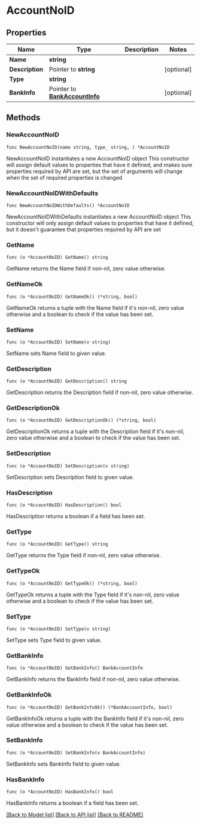 # AccountNoID

## Properties

Name | Type | Description | Notes
------------ | ------------- | ------------- | -------------
**Name** | **string** |  | 
**Description** | Pointer to **string** |  | [optional] 
**Type** | **string** |  | 
**BankInfo** | Pointer to [**BankAccountInfo**](BankAccountInfo.md) |  | [optional] 

## Methods

### NewAccountNoID

`func NewAccountNoID(name string, type_ string, ) *AccountNoID`

NewAccountNoID instantiates a new AccountNoID object
This constructor will assign default values to properties that have it defined,
and makes sure properties required by API are set, but the set of arguments
will change when the set of required properties is changed

### NewAccountNoIDWithDefaults

`func NewAccountNoIDWithDefaults() *AccountNoID`

NewAccountNoIDWithDefaults instantiates a new AccountNoID object
This constructor will only assign default values to properties that have it defined,
but it doesn't guarantee that properties required by API are set

### GetName

`func (o *AccountNoID) GetName() string`

GetName returns the Name field if non-nil, zero value otherwise.

### GetNameOk

`func (o *AccountNoID) GetNameOk() (*string, bool)`

GetNameOk returns a tuple with the Name field if it's non-nil, zero value otherwise
and a boolean to check if the value has been set.

### SetName

`func (o *AccountNoID) SetName(v string)`

SetName sets Name field to given value.


### GetDescription

`func (o *AccountNoID) GetDescription() string`

GetDescription returns the Description field if non-nil, zero value otherwise.

### GetDescriptionOk

`func (o *AccountNoID) GetDescriptionOk() (*string, bool)`

GetDescriptionOk returns a tuple with the Description field if it's non-nil, zero value otherwise
and a boolean to check if the value has been set.

### SetDescription

`func (o *AccountNoID) SetDescription(v string)`

SetDescription sets Description field to given value.

### HasDescription

`func (o *AccountNoID) HasDescription() bool`

HasDescription returns a boolean if a field has been set.

### GetType

`func (o *AccountNoID) GetType() string`

GetType returns the Type field if non-nil, zero value otherwise.

### GetTypeOk

`func (o *AccountNoID) GetTypeOk() (*string, bool)`

GetTypeOk returns a tuple with the Type field if it's non-nil, zero value otherwise
and a boolean to check if the value has been set.

### SetType

`func (o *AccountNoID) SetType(v string)`

SetType sets Type field to given value.


### GetBankInfo

`func (o *AccountNoID) GetBankInfo() BankAccountInfo`

GetBankInfo returns the BankInfo field if non-nil, zero value otherwise.

### GetBankInfoOk

`func (o *AccountNoID) GetBankInfoOk() (*BankAccountInfo, bool)`

GetBankInfoOk returns a tuple with the BankInfo field if it's non-nil, zero value otherwise
and a boolean to check if the value has been set.

### SetBankInfo

`func (o *AccountNoID) SetBankInfo(v BankAccountInfo)`

SetBankInfo sets BankInfo field to given value.

### HasBankInfo

`func (o *AccountNoID) HasBankInfo() bool`

HasBankInfo returns a boolean if a field has been set.


[[Back to Model list]](../README.md#documentation-for-models) [[Back to API list]](../README.md#documentation-for-api-endpoints) [[Back to README]](../README.md)


